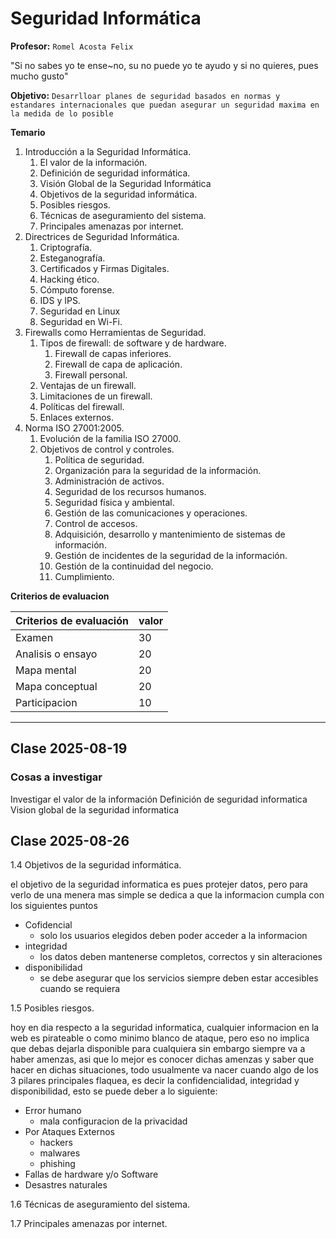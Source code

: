 # Seguridad Informática

**Profesor:** `Romel Acosta Felix`

"Si no sabes yo te ense~no,  su no puede yo te ayudo y si no quieres, pues mucho gusto"

**Objetivo:** `Desarrlloar planes de seguridad basados en normas y estandares internacionales que puedan asegurar un seguridad maxima en la medida de lo posible`

**Temario**
1. Introducción a la Seguridad Informática. 
	1. El valor de la información. 
	2. Definición de seguridad informática. 
	3. Visión Global de la Seguridad Informática 
	4. Objetivos de la seguridad informática. 
	5. Posibles riesgos. 
	6. Técnicas de aseguramiento del sistema. 
	7. Principales amenazas por internet. 
2. Directrices de Seguridad Informática. 
	1. Criptografía. 
	2. Esteganografía. 
	3. Certificados y Firmas Digitales. 
	4. Hacking ético. 
	5. Cómputo forense.
	6. IDS y IPS. 
	7. Seguridad en Linux 
	8. Seguridad en Wi-Fi. 
3. Firewalls como Herramientas de Seguridad. 
	1. Tipos de firewall: de software y de hardware. 
		1. Firewall de capas inferiores. 
		2. Firewall de capa de aplicación. 
		3. Firewall personal. 
	2. Ventajas de un firewall. 
	3. Limitaciones de un firewall. 
	4. Políticas del firewall. 
	5. Enlaces externos. 
4. Norma ISO 27001:2005. 
	1. Evolución de la familia ISO 27000. 
	2. Objetivos de control y controles. 
		1. Política de seguridad. 
		2. Organización para la seguridad de la información. 
		3. Administración de activos. 
		4. Seguridad de los recursos humanos. 
		5. Seguridad física y ambiental. 
		6. Gestión de las comunicaciones y operaciones. 
		7. Control de accesos. 
		8. Adquisición, desarrollo y mantenimiento de sistemas de información. 
		9. Gestión de incidentes de la seguridad de la información. 
		10. Gestión de la continuidad del negocio. 
		11. Cumplimiento.

**Criterios de evaluacion**

| **Criterios de evaluación**          | valor |
|--------------------------------------|-------|
| Examen                               | 30    |
| Analisis o ensayo                    | 20    |
| Mapa mental                          | 20    |
| Mapa conceptual                      | 20    |
| Participacion                        | 10    |



---

## Clase 2025-08-19

### Cosas a investigar

Investigar el valor de la información
Definición de seguridad informatica
Vision global de la seguridad informatica

## Clase  2025-08-26

1.4 Objetivos de la seguridad informática. 

el objetivo de la seguridad informatica es pues protejer datos, pero para verlo de una menera mas simple se dedica a que la informacion cumpla con los siguientes puntos

- Cofidencial
	- solo los usuarios elegidos deben poder acceder a la informacion
- integridad
	- los datos deben mantenerse completos, correctos y sin alteraciones
- disponibilidad
	- se debe asegurar que los servicios siempre deben estar accesibles cuando se requiera

1.5 Posibles riesgos. 

hoy en dia respecto a la seguridad informatica, cualquier informacion en la web es pirateable o como minimo blanco de ataque, pero eso no implica que debas dejarla disponible para cualquiera sin embargo siempre va a haber amenzas, asi que lo mejor es conocer dichas amenzas y saber que hacer en dichas situaciones, todo usualmente va nacer cuando algo de los 3 pilares principales flaquea, es decir la confidencialidad, integridad y disponibilidad, esto se puede deber a lo siguiente:

- Error humano
	- mala configuracion de la privacidad
- Por Ataques Externos
	- hackers
	- malwares
	- phishing
-  Fallas de hardware y/o Software
- Desastres naturales

1.6 Técnicas de aseguramiento del sistema. 



 1.7 Principales amenazas por internet. 
